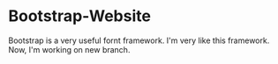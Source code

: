 Bootstrap-Website
=================
Bootstrap is a very useful fornt framework.
I'm very like this framework.
Now, I'm working on new branch.
